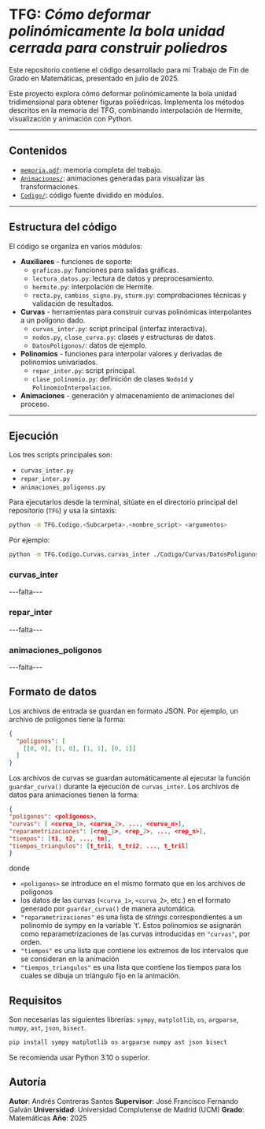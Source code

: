 # TFG: *Cómo deformar polinómicamente la bola unidad cerrada para construir poliedros*
Este repositorio contiene el código desarrollado para mi Trabajo de Fin de Grado en Matemáticas, presentado en julio de 2025.

Este proyecto explora cómo deformar polinómicamente la bola unidad tridimensional para obtener figuras poliédricas.
Implementa los métodos descritos en la memoria del TFG, combinando interpolación de Hermite, visualización y animación con Python.

---

## Contenidos

- [`memoria.pdf`](./memoria.pdf): memoria completa del trabajo.  
- [`Animaciones/`](./Animaciones): animaciones generadas para visualizar las transformaciones.  
- [`Codigo/`](./Codigo): código fuente dividido en módulos.  

---

## Estructura del código

El código se organiza en varios módulos:

- **Auxiliares** - funciones de soporte:
  - `graficas.py`: funciones para salidas gráficas.
  - `lectura_datos.py`: lectura de datos y preprocesamiento.
  - `hermite.py`: interpolación de Hermite.
  - `recta.py`, `cambios_signo.py`, `sturm.py`: comprobaciones técnicas y validación de resultados.
- **Curvas** - herramientas para construir curvas polinómicas interpolantes a un polígono dado.
  - `curvas_inter.py`: script principal (interfaz interactiva).
  - `nodos.py`, `clase_curva.py`: clases y estructuras de datos.
  - `DatosPoligonos/`: datos de ejemplo.
- **Polinomios** - funciones para interpolar valores y derivadas de polinomios univariados.
  - `repar_inter.py`: script principal.
  - `clase_polinomio.py`: definición de clases `Nodo1d` y `PolinomioInterpolacion`.
- **Animaciones** - generación y almacenamiento de animaciones del proceso.

---
## Ejecución
Los tres scripts principales son:

- `curvas_inter.py`
- `repar_inter.py`
- `animaciones_poligonos.py`

Para ejecutarlos desde la terminal, sitúate en el directorio principal del repositorio (`TFG`) y usa la sintaxis:

```bash
python -m TFG.Codigo.<Subcarpeta>.<nombre_script> <argumentos>
```

Por ejemplo:
```bash
python -m TFG.Codigo.Curvas.curvas_inter ./Codigo/Curvas/DatosPoligonos/octagono.json
```

### curvas_inter
---falta---

### repar_inter
---falta---

### animaciones_poligonos
---falta---

## Formato de datos
Los archivos de entrada se guardan en formato JSON. Por ejemplo, un archivo de polígonos tiene la forma:
```json
{
  "poligonos": [
    [[0, 0], [1, 0], [1, 1], [0, 1]]
  ]
}
```
Los archivos de curvas se guardan automáticamente al ejecutar la función `guardar_curva()` durante la ejecución de `curvas_inter`.
Los archivos de datos para animaciones tienen la forma:
```json
{
"poligonos": <poligonos>,
"curvas": [ <curva_1>, <curva_2>, ..., <curva_n>],
"reparametrizaciones": [<rep_1>, <rep_2>, ..., <rep_n>],
"tiempos": [t1, t2, ..., tm],
"tiempos_triangulos": [t_tri1, t_tri2, ..., t_tril]
}
```
donde 
- `<poligonos>` se introduce en el mismo formato que en los archivos de polígonos
- los datos de las curvas (`<curva_1>`, `<curva_2>`, etc.) en el formato generado por `guardar_curva()` de manera automática.
- `"reparametrizaciones"` es una lista de *strings* correspondientes a un polinomio de sympy en la variable 't'. Estos polinomios se asignarán como reparametrizaciones de las curvas introducidas en `"curvas"`, por orden.
- `"tiempos"` es una lista que contiene los extremos de los intervalos que se consideran en la animación
- `"tiempos_triangulos"` es una lista que contiene los tiempos para los cuales se dibuja un triángulo fijo en la animación.

## Requisitos
Son necesarias las siguientes librerías: `sympy`, `matplotlib`, `os`, `argparse`, `numpy`, `ast`, `json`, `bisect`.
```bash
pip install sympy matplotlib os argparse numpy ast json bisect
```
Se recomienda usar Python 3.10 o superior.

## Autoría
**Autor**: Andrés Contreras Santos
**Supervisor**: José Francisco Fernando Galván
**Universidad**: Universidad Complutense de Madrid (UCM)
**Grado**: Matemáticas
**Año**: 2025

